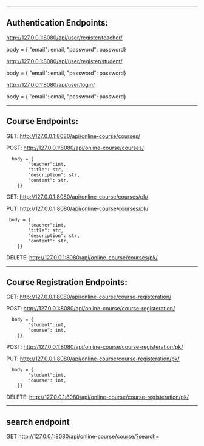 --------------------------
Authentication Endpoints:
--------------------------

http://127.0.0.1:8080/api/user/register/teacher/

body = { "email": email, "password": password}

http://127.0.0.1:8080/api/user/register/student/

body = { "email": email, "password": password}

http://127.0.0.1:8080/api/user/login/

body = { "email": email, "password": password}

----------------------
Course Endpoints:
----------------------

GET: http://127.0.0.1:8080/api/online-course/courses/

POST: http://127.0.0.1:8080/api/online-course/courses/

      body = { 
            "teacher":int,
            "title": str,
            "description": str,
            "content": str,
        }}

GET: http://127.0.0.1:8080/api/online-course/courses/pk/

PUT:  http://127.0.0.1:8080/api/online-course/courses/pk/

     body = { 
            "teacher":int,
            "title": str,
            "description": str,
            "content": str,
        }}

DELETE:  http://127.0.0.1:8080/api/online-course/courses/pk/

---------------------------------
Course Registration Endpoints:
---------------------------------

GET: http://127.0.0.1:8080/api/online-course/course-registeration/

POST: http://127.0.0.1:8080/api/online-course/course-registeration/

      body = { 
            "student":int,
            "course": int,
        }}

POST: http://127.0.0.1:8080/api/online-course/course-registeration/pk/

PUT:  http://127.0.0.1:8080/api/online-course/course-registeration/pk/

      body = { 
            "student":int,
            "course": int,
        }}

DELETE: http://127.0.0.1:8080/api/online-course/course-registeration/pk/


----------------------------------------------------------------
search endpoint
----------------------------------------------------------------

GET http://127.0.0.1:8080/api/online-course/course/?search=
